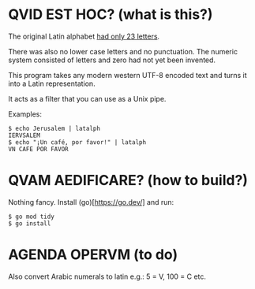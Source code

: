 # QVID EST HOC? (what is this?)

The original Latin alphabet [had only 23 letters](https://mysite.du.edu/~etuttle/classics/latalph.htm). 

There was also no lower case letters and no punctuation. The numeric system consisted of letters and zero had not yet been invented.

This program takes any modern western UTF-8 encoded text and turns it into a Latin representation.

It acts as a filter that you can use as a Unix pipe.

Examples:

    $ echo Jerusalem | latalph
    IERVSALEM
    $ echo "¡Un café, por favor!" | latalph
    VN CAFE POR FAVOR

# QVAM AEDIFICARE? (how to build?)

Nothing fancy. Install (go)[https://go.dev/] and run:

    $ go mod tidy
    $ go install

# AGENDA OPERVM (to do)

Also convert Arabic numerals to latin e.g.: 5 = V, 100 = C etc.

